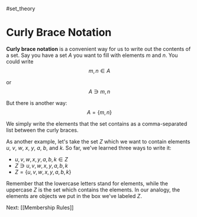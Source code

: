 #set_theory 
# Curly Brace Notation
**Curly brace notation** is a convenient way for us to write out the contents of a set. Say you have a set $A$ you want to fill with elements $m$ and $n$. You could write $$m, n \in A$$

or $$A \ni m, n$$

But there is another way: $$A = \{m, n\}$$

We simply write the elements that the set contains as a comma-separated list between the curly braces.

As another example, let's take the set $Z$ which we want to contain elements $u$, $v$, $w$, $x$, $y$, $a$, $b$, and $k$. So far, we've learned three ways to write it:

- $u, v, w, x, y, a, b, k \in Z$
- $Z \ni u, v, w, x, y, a, b, k$
- $Z = \{u, v, w, x, y, a, b, k\}$

Remember that the lowercase letters stand for elements, while the uppercase $Z$ is the set which contains the elements. In our analogy, the elements are objects we put in the box we've labeled $Z$.

Next: [[Membership Rules]]
